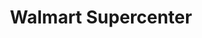 ---
title: "Walmart Supercenter"
url: /phoenix/walmart-supercenter-west-anthem-way/
shop: supermarket
---